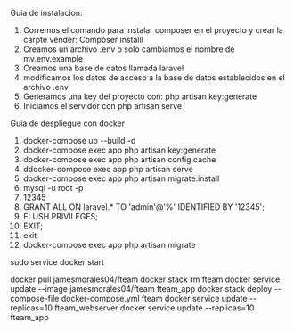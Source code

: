 Guia de instalacion:

1. Corremos el comando para instalar composer en el proyecto y crear la carpte vender: Composer installl
2. Creamos un archivo .env o solo cambiamos el nombre de mv.env.example
3. Creamos una base de datos llamada laravel
4. modificamos los datos de acceso a la base de datos establecidos en el archivo .env
3. Generamos una key del proyecto con: php artisan key:generate
4. Iniciamos el servidor con php artisan serve

Guia de despliegue con docker


1. docker-compose up --build -d 
2. docker-compose exec app php artisan key:generate
3. docker-compose exec app php artisan config:cache
4. ddocker-compose exec app php artisan serve  
5. docker-compose exec app php artisan migrate:install
6. mysql -u root -p
7. 12345
8. GRANT ALL ON laravel.* TO 'admin'@'%' IDENTIFIED BY '12345';
9. FLUSH PRIVILEGES;
10. EXIT;
11. exit
12. docker-compose exec app php artisan migrate

sudo service docker start

docker pull jamesmorales04/fteam
docker stack rm fteam
 docker service update --image jamesmorales04/fteam fteam_app
 docker stack deploy --compose-file docker-compose.yml fteam
 docker service update --replicas=10 fteam_webserver
 docker service update --replicas=10 fteam_app
